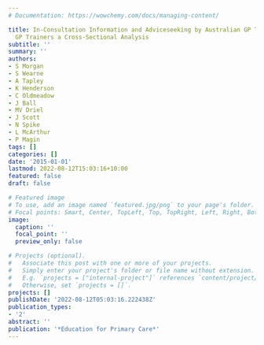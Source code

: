 ```yaml
---
# Documentation: https://wowchemy.com/docs/managing-content/

title: In-Consultation Information and Adviceseeking by Australian GP Trainees from
  GP Trainers a Cross-Sectional Analysis
subtitle: ''
summary: ''
authors:
- S Morgan
- S Wearne
- A Tapley
- K Henderson
- C Oldmeadow
- J Ball
- MV Driel
- J Scott
- N Spike
- L McArthur
- P Magin
tags: []
categories: []
date: '2015-01-01'
lastmod: 2022-08-12T15:03:16+10:00
featured: false
draft: false

# Featured image
# To use, add an image named `featured.jpg/png` to your page's folder.
# Focal points: Smart, Center, TopLeft, Top, TopRight, Left, Right, BottomLeft, Bottom, BottomRight.
image:
  caption: ''
  focal_point: ''
  preview_only: false

# Projects (optional).
#   Associate this post with one or more of your projects.
#   Simply enter your project's folder or file name without extension.
#   E.g. `projects = ["internal-project"]` references `content/project/deep-learning/index.md`.
#   Otherwise, set `projects = []`.
projects: []
publishDate: '2022-08-12T05:03:16.222438Z'
publication_types:
- '2'
abstract: ''
publication: '*Education for Primary Care*'
---
```

